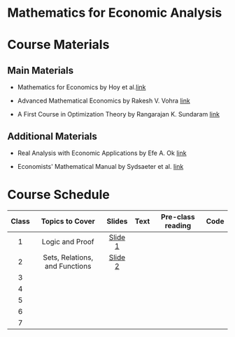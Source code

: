 # Mathematics for Economic Analysis

# Course Materials

## Main Materials

- Mathematics for Economics by Hoy et al.[link](https://www.amazon.com/Mathematics-Economics-MIT-Press-Michael/dp/0262015072/ref=pd_sbs_14_1/142-0115944-9071834?_encoding=UTF8&pd_rd_i=0262015072&pd_rd_r=2c8ab2fb-429d-4afa-9214-faf46eaf9fbc&pd_rd_w=4jycY&pd_rd_wg=v0ufu&pf_rd_p=b65ee94e-1282-43fc-a8b1-8bf931f6dfab&pf_rd_r=ZBBD4E9E86CFXGHCK8CN&psc=1&refRID=ZBBD4E9E86CFXGHCK8CN)

- Advanced Mathematical Economics by Rakesh V. Vohra [link](https://www.amazon.com/Advanced-Mathematical-Economics-Routledge-Finance-ebook/dp/B000PWQNKO/ref=sr_1_3?dchild=1&keywords=advanced+mathematical+economics&qid=1602808276&s=books&sr=1-3)

- A First Course in Optimization Theory by Rangarajan K. Sundaram [link](https://www.amazon.com/First-Course-Optimization-Theory-ebook/dp/B00AKE1UBE/ref=pd_sim_351_1/142-0115944-9071834?_encoding=UTF8&pd_rd_i=B00AKE1UBE&pd_rd_r=712b25f2-10d3-4e40-9614-6a11f4ecd589&pd_rd_w=U9qU5&pd_rd_wg=A0D8t&pf_rd_p=37f7dfa1-8c4e-4106-9502-a190ed3a2f4f&pf_rd_r=CX0VMKPZRBMRSDNSPSHP&psc=1&refRID=CX0VMKPZRBMRSDNSPSHP)

## Additional Materials 

- Real Analysis with Economic Applications by Efe A. Ok [link](https://www.amazon.com/Real-Analysis-Economic-Applications-Efe-ebook/dp/B005N8T6RM/ref=pd_sim_351_5/142-0115944-9071834?_encoding=UTF8&pd_rd_i=B005N8T6RM&pd_rd_r=c1abc31f-14f6-4da4-889e-fa581585a093&pd_rd_w=r0bcG&pd_rd_wg=PoWPC&pf_rd_p=37f7dfa1-8c4e-4106-9502-a190ed3a2f4f&pf_rd_r=G96QEVTZZG6Q00HJH2DG&psc=1&refRID=G96QEVTZZG6Q00HJH2DG)

- Economists' Mathematical Manual by Sydsaeter et al. [link](https://www.amazon.com/Economists-Mathematical-Manual-Knut-Sydsaeter/dp/3540260889)


# Course Schedule

| Class 	|             Topics to Cover             	| Slides 	| Text 	| Pre-class reading 	| Code 	|
|:-----:	|:---------------------------------------:	|:------:	|:----:	|-------------------	|:----:	|
|   1   	|             Logic and Proof             	|    [Slide 1](https://raw.githack.com/fmyilmaz/EconMathFall2020/main/LectureNotes/LogicAndProofs/LogicAndProofs.html)    	|      	|                   	|      	|
|   2   	|      Sets, Relations, and Functions     	|  [Slide 2](https://raw.githack.com/fmyilmaz/EconMathFall2020/main/LectureNotes/SetRelationAndFunction/SetRelationAndFunction.html)      	|      	|                   	|      	|
|   3   	|  	|        	|      	|                   	|      	|
|   4   	|                                         	|        	|      	|                   	|      	|
|   5   	|                                         	|        	|      	|                   	|      	|
|   6   	|                                         	|        	|      	|                   	|      	|
|   7   	|                                         	|        	|      	|                   	|      	|



